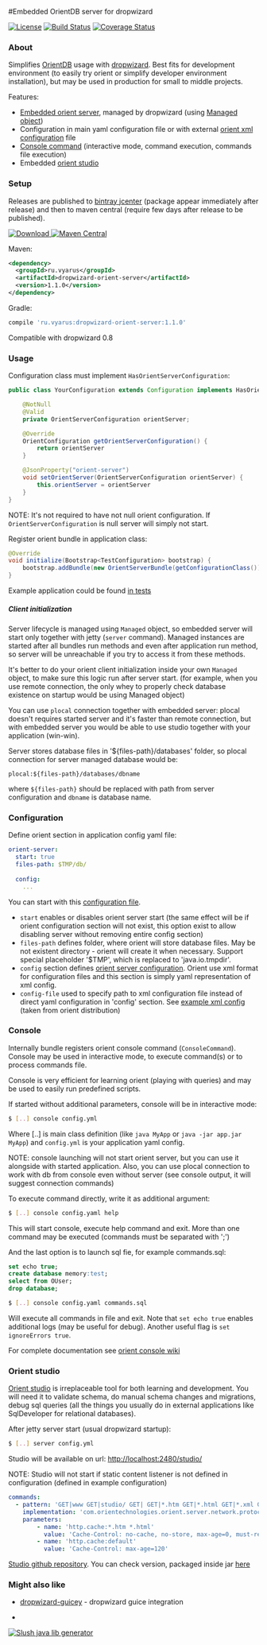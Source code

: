 #Embedded OrientDB server for dropwizard

[![License](http://img.shields.io/badge/license-MIT-blue.svg?style=flat)](http://www.opensource.org/licenses/MIT)
[![Build Status](http://img.shields.io/travis/xvik/dropwizard-orient-server.svg?style=flat&branch=master)](https://travis-ci.org/xvik/dropwizard-orient-server)
[![Coverage Status](https://img.shields.io/coveralls/xvik/dropwizard-orient-server.svg?style=flat)](https://coveralls.io/r/xvik/dropwizard-orient-server?branch=master)

### About

Simplifies [OrientDB](http://www.orientechnologies.com/orientdb/) usage with [dropwizard](http://dropwizard.io/). 
Best fits for development environment (to easily try orient or simplify developer environment installation), but
may be used in production for small to middle projects.

Features:
* [Embedded orient server](http://www.orientechnologies.com/docs/last/orientdb.wiki/Embedded-Server.html), 
managed by dropwizard (using [Managed object](http://dropwizard.io/manual/core.html#managed-objects))
* Configuration in main yaml configuration file or with external 
[orient xml configuration](http://www.orientechnologies.com/docs/last/orientdb.wiki/DB-Server.html#configuration) file
* [Console command](http://www.orientechnologies.com/docs/last/orientdb.wiki/Console-Commands.html) 
(interactive mode, command execution, commands file execution)
* Embedded [orient studio](http://www.orientechnologies.com/docs/last/orientdb-studio.wiki/Home-page.html)

### Setup

Releases are published to [bintray jcenter](https://bintray.com/bintray/jcenter) (package appear immediately after release) 
and then to maven central (require few days after release to be published). 

[![Download](https://api.bintray.com/packages/vyarus/xvik/dropwizard-orient-server/images/download.svg) ](https://bintray.com/vyarus/xvik/dropwizard-orient-server/_latestVersion)
[![Maven Central](https://maven-badges.herokuapp.com/maven-central/ru.vyarus/dropwizard-orient-server/badge.svg?style=flat)](https://maven-badges.herokuapp.com/maven-central/ru.vyarus/dropwizard-orient-server)

Maven:

```xml
<dependency>
  <groupId>ru.vyarus</groupId>
  <artifactId>dropwizard-orient-server</artifactId>
  <version>1.1.0</version>
</dependency>
```

Gradle:

```groovy
compile 'ru.vyarus:dropwizard-orient-server:1.1.0'
```

Compatible with dropwizard 0.8

### Usage

Configuration class must implement `HasOrientServerConfiguration`:

```java
public class YourConfiguration extends Configuration implements HasOrientServerConfiguration {

    @NotNull
    @Valid
    private OrientServerConfiguration orientServer;

    @Override
    OrientConfiguration getOrientServerConfiguration() {
        return orientServer
    }

    @JsonProperty("orient-server")
    void setOrientServer(OrientServerConfiguration orientServer) {
        this.orientServer = orientServer
    }
}
```

NOTE: It's not required to have not null orient configuration. If `OrientServerConfiguration` is null server will simply not start.

Register orient bundle in application class:

```java
@Override
void initialize(Bootstrap<TestConfiguration> bootstrap) {
    bootstrap.addBundle(new OrientServerBundle(getConfigurationClass()))
}
```

Example application could be found [in tests](https://github.com/xvik/dropwizard-orient-server/blob/master/src/test/groovy/ru/vyarus/dropwizard/orient/support/TestApplication.groovy)


##### Client initialization

Server lifecycle is managed using `Managed` object, so embedded server will start only together with jetty (`server` command). 
Managed instances are started after all bundles run methods and even after application run method, so server will be unreachable if you try to access
it from these methods.

It's better to do your orient client initialization inside your own `Managed` object, to make sure this logic run after server start.
(for example, when you use remote connection, the only whey to properly check database existence on startup would be using Managed object)

You can use `plocal` connection together with embedded server: plocal doesn't requires started server and it's faster than remote connection,
but with embedded server you would be able to use studio together with your application (win-win).

Server stores database files in '${files-path}/databases' folder, so plocal connection for server managed database would be:

```
plocal:${files-path}/databases/dbname
```
where `${files-path}` should be replaced with path from server configuration and `dbname` is database name.

### Configuration

Define orient section in application config yaml file:

```yaml
orient-server:
  start: true
  files-path: $TMP/db/
  
  config:
    ...
```

You can start with this [configuration file](https://github.com/xvik/dropwizard-orient-server/blob/master/src/test/resources/ru/vyarus/dropwizard/orient/yamlConfig.yml). 

* `start` enables or disables orient server start (the same effect will be if orient configuration section will not exist, 
this option exist to allow disabling server without removing entire config section)
* `files-path` defines folder, where orient will store database files. May be not existent directory - orient will create it when necessary.
Support special placeholder '$TMP', which is replaced to 'java.io.tmpdir'.
* `config` section defines [orient server configuration](http://www.orientechnologies.com/docs/last/orientdb.wiki/DB-Server.html#configuration).
Orient use xml format for configuration files and this section is simply yaml representation of xml config.
* `config-file` used to specify path to xml configuration file instead of direct yaml configuration in 'config' section. 
See [example xml config](https://github.com/xvik/dropwizard-orient-server/blob/master/src/test/resources/ru/vyarus/dropwizard/orient/sample.xml)
(taken from orient distribution)

### Console

Internally bundle registers orient console command (`ConsoleCommand`). Console may be used in interactive mode, to execute command(s) 
or to process commands file.

Console is very efficient for learning orient (playing with queries) and may be used to easily run predefined scripts.

If started without additional parameters, console will be in interactive mode:

```bash
$ [..] console config.yml
```

Where [..] is main class definition (like `java MyApp` or `java -jar app.jar MyApp`) and `config.yml` is your application yaml config.

NOTE: console launching will not start orient server, but you can use it alongside with started application. Also, 
you can use plocal connection to work with db from console even without server (see console output, it will suggest connection commands)

To execute command directly, write it as additional argument:

```bash
$ [..] console config.yaml help
```

This will start console, execute help command and exit. More than one command may be executed (commands must be separated with ';')

And the last option is to launch sql fie, for example commands.sql:

```sql
set echo true;
create database memory:test;
select from OUser;
drop database;
```

```bash
$ [..] console config.yaml commands.sql
```

Will execute all commands in file and exit.
Note that `set echo true` enables additional logs (may be useful for debug). Another useful flag is `set ignoreErrors true`.

For complete documentation see [orient console wiki](http://www.orientechnologies.com/docs/last/orientdb.wiki/Console-Commands.html)

### Orient studio

[Orient studio](http://www.orientechnologies.com/docs/last/orientdb-studio.wiki/Home-page.html)
is irreplaceable tool for both learning and development. You will need it to validate schema, do manual schema changes and migrations, 
debug sql queries (all the things you usually do in external applications like SqlDeveloper for relational databases).

After jetty server start (usual dropwizard startup):

```bash
$ [..] server config.yml
```

Studio will be available on url: [http://localhost:2480/studio/](http://localhost:2480/studio/)

NOTE: Studio will not start if static content listener is not defined in configuration (defined in example configuration)

```yaml
commands:
  - pattern: 'GET|www GET|studio/ GET| GET|*.htm GET|*.html GET|*.xml GET|*.jpeg GET|*.jpg GET|*.png GET|*.gif GET|*.js GET|*.css GET|*.swf GET|*.ico GET|*.txt GET|*.otf GET|*.pjs GET|*.svg'
    implementation: 'com.orientechnologies.orient.server.network.protocol.http.command.get.OServerCommandGetStaticContent'
    parameters:
        - name: 'http.cache:*.htm *.html'
          value: 'Cache-Control: no-cache, no-store, max-age=0, must-revalidate\r\nPragma: no-cache'
        - name: 'http.cache:default'
          value: 'Cache-Control: max-age=120'
```

[Studio github repository](https://github.com/orientechnologies/orientdb-studio).
You can check version, packaged inside jar [here](https://github.com/xvik/dropwizard-orient-server/blob/master/src/main/resources/ru/vyarus/dropwizard/orient/studio/version.txt)

### Might also like

* [dropwizard-guicey](https://github.com/xvik/dropwizard-guicey) - dropwizard guice integration

-
[![Slush java lib generator](http://img.shields.io/badge/Powered%20by-Slush%20java%20lib%20generator-orange.svg?style=flat-square)](https://github.com/xvik/slush-lib-java)

